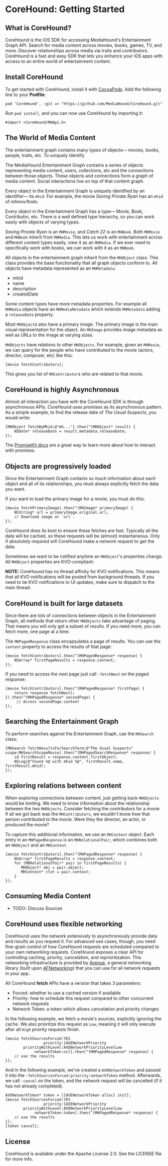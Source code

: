 
# CoreHound: Getting Started

## What is CoreHound?
CoreHound is the iOS SDK for accessing MediaHound's Entertainment Graph API. Search for media content across movies, books, games, TV, and more. Discover relationships across media via traits and contributors. CoreHound is a fast and easy SDK that lets you enhance your iOS apps with access to an entire world of entertainment content. 

## Install CoreHound

To get started with CoreHound, install it with [CocoaPods](http://cocoapods.org). Add the following line to your **Podfile**:

```
pod 'CoreHound', :git => "https://github.com/MediaHound/CoreHound.git"
```

Run `pod install`, and you can now use CoreHound by importing it:

```objc
#import <CoreHound/MHApi.h>
```

## The World of Media Content
The entertainment graph contains many types of objects— movies, books, people, traits, etc. To uniquely 
identify 

The MediaHound Entertainment Graph contains a series of objects representing media content, users, collections, etc and the connections between those objects. These objects and connections form a graph of media content. Social interactions live on top of that content graph. 

Every object in the Entertainment Graph is uniquely identified by an identifier— its `mhid`. For example, the movie *Saving Private Ryan* has an `mhid` of *mhmov1todo*.

Every object in the Entertainment Graph has a type— Movie, Book, Contributor, etc. There is a well defined type hierarchy, so you can work easily with objects of varying types. 

*Saving Private Ryan* is an `MHMovie`, and *Catch 22* is an `MHBook`. Both `MHMovie` and `MHBook` inherit from `MHMedia`. This lets us work with entertainment  across different content types easily, view it as an `MHMedia`. If we ever need to specifically work with books, we can work with it as an `MHBook`.

All objects in the entertainment graph inherit from the `MHObject` class. This class provides the base functionality that all graph objects conform to. All objects have metadata represented as an `MHMetadata`:

- mhid
- name
- description
- createdDate

Some content types have more metadata properties. For example all `MHMedia` objects have an `MHMediaMetadata` which extends `MHMetadata` adding a `releaseDate` property.

Most `MHObject`s also have a primary image. The primary image is the main visual representation for the object. An `MHImage` provides image metadata as well as URLs to the image at varying sizes.

`MHObjects` have relations to other `MHObjects`. For example, given an `MHMovie`, we can query for the people who have contributed to the movie (actors, director, composer, etc) like this:

```objc
[movie fetchContributors]; 
```

This gives you list of `MHContributor`s who are related to that movie.

## CoreHound is highly **Asynchronous**
Almost all interaction you have with the CoreHound SDK is through asynchronous APIs. CoreHound uses *promises* as its asynchronous pattern. As a simple example, to find the release date of *The Usual Suspects*, you would write:

```objc
[MHObject fetchByMhid:@"mh..."].then(^(MHObject* result) {
    NSDate* releaseDate = result.metadata.releaseDate;
});
```

The [PromiseKit docs](http://promisekit.org) are a great way to learn more about how to interact with promises.

## Objects are progressively loaded
Since the Entertainment Graph contains so much information about each object and all of its relationships, you must always explicitly fetch the data you want. 

If you want to load the primary image for a movie, you must do this:

```objc
[movie fetchPrimaryImage].then(^(MHImage* primaryImage) {
    NSString* url = primaryImage.original.url;
    // Download image at `url`.
});
```

CoreHound does its best to ensure these fetches are fast. Typically all the data will be cached, so these requests will be (almost) instantaneous. Only if absolutely required will CoreHound make a network request to get the data.

Sometimes we want to be notified anytime an `MHObject`'s properties change. All `MHObject` properties are KVO-compliant:

**NOTE:** CoreHound has no thread affinity for KVO notifications. This means that all KVO notifications will be posted from background threads. If you need to tie KVO notifications to UI updates, make sure to dispatch to the main thread. 

## CoreHound is built for large datasets
Since there are lots of connections between objects in the Entertainment Graph, all methods that return other `MHObjects` take advantage of paging. That means you will only get a subset of results. If you need more, you can fetch more, one page at a time.

The `MHPagedResponse` class encapsulates a page of results. You can use the `content` property to access the results of that page:

```objc
[movie fetchContributors].then(^(MHPagedResponse* response) {
    NSArray* firstPageResults = response.content;
});
```

If you need to access the next page just call `-fetchNext` on the paged response:

```objc
[movie fetchContributors].then(^(MHPagedResponse* firstPage) {
    return response fetchNext];
}).then(^(MHPagedResponse* secondPage) {
     // Access secondPage.content
});
```

## Searching the Entertainment Graph
To perform searches against the Entertainment Graph, use the `MHSearch` class:

```objc
[MHSearch fetchResultsForSearchTerm:@"The Usual Suspects"
scope:MHSearchScopeMovie].then(^(MHPagedSearchResponse* response) {
    id firstResult = response.content.firstObject;
    NSLog(@"Found %@ with mhid %@", firstResult.name, firstResult.mhid);
});
```

## Exploring relations between content
When exploring connections between content, just getting back `MHObjects` would be limiting. We need to know  information about the relationship between the two `MHObjects`. Consider fetching the contributors for a movie. If all we got back was the `MHContributors`, we wouldn't know how that person contributed to the movie. Were they the director, an actor, or produced the movie? 

To capture this additional information, we use an `MHContext` object. Each entry in an `MHPagedResponse` is an `MHRelationalPair`, which combines both an `MHObject` and an `MHContext`.

```objc
[movie fetchContributors].then(^(MHPagedResponse* response) {
    NSArray* firstPageResults = response.content;
    for (MHRelationalPair* pair in firstPageResults) {
       MHObject* obj = pair.object;
       MHContext* ctxt = pair.context;
    }
});
```

## Consuming Media Content
- TODO: Discuss Sources

## CoreHound uses **flexible networking**
CoreHound uses the network extensively to asynchronously provide data and results as you request it. For advanced use cases, though, you need fine-grain control of how CoreHound requests are scheduled compared to your own networking requests. CoreHound exposes a clear API for controlling caching, priority, cancelation, and reprioritization. This networking infrastructure is provided by [Avenue](https://github.com/MediaHound/Avenue), a general networking library (built upon [AFNetworking](https://github.com/AFNetworking/AFNetworking)) that you can use for all network requests in your app.

All CoreHound **fetch** APIs have a version that takes 3 parameters:

- Forced: whether to use a cached version if available
- Priority: how to schedule this request compared to other concurrent network requests
- Network Token: a token which allows cancelation and priority changes

In the following example, we fetch a movie's sources, explicitly ignoring the cache. We also prioritize this request as `Low`, meaning it will only execute after all `High` priority requests finish.

```objc
[movie fetchSourcesForced:YES
                 priority:[AVENetworkPriority
        priorityWithLevel:AVENetworkPriorityLevelLow
             networkToken:nil].then(^(MHPagedResponse* response) {
    // use the results
}];
```

And in the following example, we've created a `AVENetworkToken` and passed it into the `-fetchSourcesForced:priority:networkToken` method. Afterwards, we call `-cancel` on the token, and the network request will be cancelled (if it has not already completed).

```objc
AVENetworkToken* token = [[AVENetworkToken alloc] init];
[movie fetchSourcesForced:YES
                 priority:[AVENetworkPriority
        priorityWithLevel:AVENetworkPriorityLevelLow
             networkToken:token].then(^(MHPagedResponse* response) {
    // use the results
}];
[token cancel];
```

## License

CoreHound is available under the Apache License 2.0. See the LICENSE file for more info.




